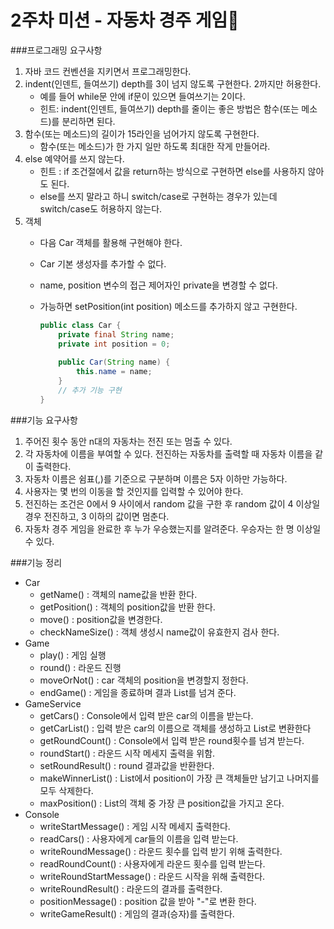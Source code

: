 2주차 미션 - 자동차 경주 게임🚗
=======================

###프로그래밍 요구사항

1. 자바 코드 컨벤션을 지키면서 프로그래밍한다.
2. indent(인덴트, 들여쓰기) depth를 3이 넘지 않도록 구현한다. 2까지만 허용한다.
    + 예를 들어 while문 안에 if문이 있으면 들여쓰기는 2이다. 
    + 힌트: indent(인덴트, 들여쓰기) depth를 줄이는 좋은 방법은 함수(또는 메소드)를 분리하면 된다.
3. 함수(또는 메소드)의 길이가 15라인을 넘어가지 않도록 구현한다.
    + 함수(또는 메소드)가 한 가지 일만 하도록 최대한 작게 만들어라.
4. else 예약어를 쓰지 않는다.
    + 힌트 : if 조건절에서 값을 return하는 방식으로 구현하면 else를 사용하지 않아도 된다.
    + else를 쓰지 말라고 하니 switch/case로 구현하는 경우가 있는데 switch/case도 허용하지 않는다.
5. 객체
    + 다음 Car 객체를 활용해 구현해야 한다.
    + Car 기본 생성자를 추가할 수 없다.
    + name, position 변수의 접근 제어자인 private을 변경할 수 없다.
    + 가능하면 setPosition(int position) 메소드를 추가하지 않고 구현한다.

      ```java
      public class Car {
          private final String name;
          private int position = 0;
        
          public Car(String name) {
              this.name = name;
          }
          // 추가 기능 구현
      }
      ```


###기능 요구사항

1. 주어진 횟수 동안 n대의 자동차는 전진 또는 멈출 수 있다.
2. 각 자동차에 이름을 부여할 수 있다. 전진하는 자동차를 출력할 때 자동차 이름을 같이 출력한다.
3. 자동차 이름은 쉼표(,)를 기준으로 구분하며 이름은 5자 이하만 가능하다.
4. 사용자는 몇 번의 이동을 할 것인지를 입력할 수 있어야 한다.
5. 전진하는 조건은 0에서 9 사이에서 random 값을 구한 후 random 값이 4 이상일 경우 전진하고, 3 이하의 값이면 멈춘다.
6. 자동차 경주 게임을 완료한 후 누가 우승했는지를 알려준다. 우승자는 한 명 이상일 수 있다. 

###기능 정리
+ Car
    + getName() : 객체의 name값을 반환 한다.
    + getPosition() : 객체의 position값을 반환 한다.
    + move() : position값을 변경한다.
    + checkNameSize() : 객체 생성시 name값이 유효한지 검사 한다.
+ Game
    + play() : 게임 실행   
    + round() : 라운드 진행
    + moveOrNot() : car 객체의 position을 변경할지 정한다.
    + endGame() : 게임을 종료하며 결과 List를 넘겨 준다.
+ GameService
    + getCars() : Console에서 입력 받은 car의 이름을 받는다.
    + getCarList() : 입력 받은 car의 이름으로 객체를 생성하고 List로 변환한다
    + getRoundCount() : Console에서 입력 받은 round횟수를 넘겨 받는다.
    + roundStart() : 라운드 시작 메세지 출력을 위함.
    + setRoundResult() : round 결과값을 반환한다.
    + makeWinnerList() : List에서 position이 가장 큰 객체들만 남기고 나머지를 모두 삭제한다.
    + maxPosition() : List의 객체 중 가장 큰 position값을 가지고 온다.
+ Console
    + writeStartMessage() : 게임 시작 메세지 출력한다.
    + readCars() : 사용자에게 car들의 이름을 입력 받는다.
    + writeRoundMessage() : 라운드 횟수를 입력 받기 위해 출력한다.
    + readRoundCount() : 사용자에게 라운드 횟수를 입력 받는다.
    + writeRoundStartMessage() : 라운드 시작을 위해 출력한다.
    + writeRoundResult() : 라운드의 결과를 출력한다.
    + positionMessage() : position 값을 받아 "-"로 변환 한다.
    + writeGameResult() : 게임의 결과(승자)를 출력한다.